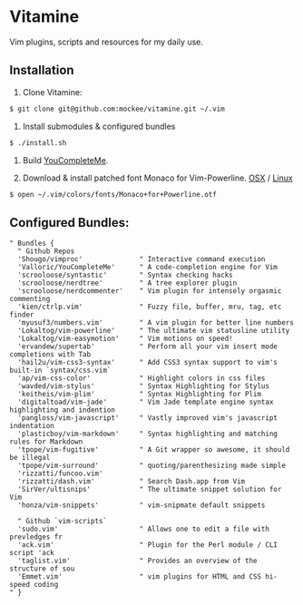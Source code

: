 # Vitamine

Vim plugins, scripts and resources for my daily use.

## Installation

1. Clone Vitamine:
  ```bash
  $ git clone git@github.com:mockee/vitamine.git ~/.vim
  ```

1. Install submodules & configured bundles
  ```bash
  $ ./install.sh
  ```

1. Build [YouCompleteMe](https://github.com/Valloric/YouCompleteMe#installation).

1. Download & install patched font Monaco for Vim-Powerline. [OSX](https://gist.github.com/1838072) / [Linux](https://gist.github.com/1634235)
  ```bash
  $ open ~/.vim/colors/fonts/Monaco+for+Powerline.otf
  ```

## Configured Bundles:

```viml
" Bundles {
  " Github Repos
  'Shougo/vimproc'              " Interactive command execution
  'Valloric/YouCompleteMe'      " A code-completion engine for Vim
  'scrooloose/syntastic'        " Syntax checking hacks
  'scrooloose/nerdtree'         " A tree explorer plugin
  'scrooloose/nerdcommenter'    " Vim plugin for intensely orgasmic commenting
  'kien/ctrlp.vim'              " Fuzzy file, buffer, mru, tag, etc finder
  'myusuf3/numbers.vim'         " A vim plugin for better line numbers
  'Lokaltog/vim-powerline'      " The ultimate vim statusline utility
  'Lokaltog/vim-easymotion'     " Vim motions on speed!
  'ervandew/supertab'           " Perform all your vim insert mode completions with Tab
  'hail2u/vim-css3-syntax'      " Add CSS3 syntax support to vim's built-in `syntax/css.vim`
  'ap/vim-css-color'            " Highlight colors in css files
  'wavded/vim-stylus'           " Syntax Highlighting for Stylus
  'keitheis/vim-plim'           " Syntax Highlighting for Plim
  'digitaltoad/vim-jade'        " Vim Jade template engine syntax highlighting and indention
  'pangloss/vim-javascript'     " Vastly improved vim's javascript indentation
  'plasticboy/vim-markdown'     " Syntax highlighting and matching rules for Markdown
  'tpope/vim-fugitive'          " A Git wrapper so awesome, it should be illegal
  'tpope/vim-surround'          " quoting/parenthesizing made simple
  'rizzatti/funcoo.vim'
  'rizzatti/dash.vim'           " Search Dash.app from Vim
  'SirVer/ultisnips'            " The ultimate snippet solution for Vim
  'honza/vim-snippets'          " vim-snipmate default snippets

  " Github `vim-scripts`
  'sudo.vim'                    " Allows one to edit a file with prevledges fr
  'ack.vim'                     " Plugin for the Perl module / CLI script 'ack
  'taglist.vim'                 " Provides an overview of the structure of sou
  'Emmet.vim'                   " vim plugins for HTML and CSS hi-speed coding
" }
```
